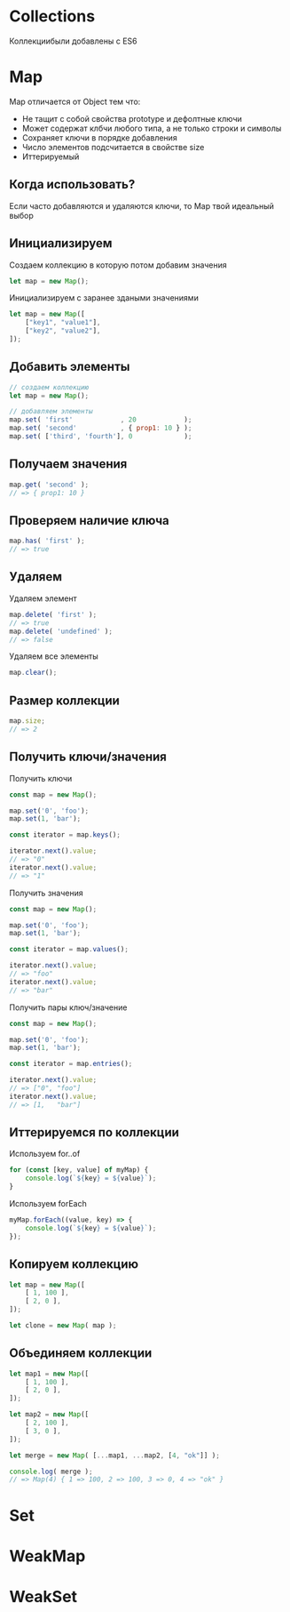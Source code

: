# Collections

Коллекциибыли добавлены с ES6

# Map

Map отличается от Object тем что:

- Не тащит с собой свойства prototype и дефолтные ключи
- Может содержат клбчи любого типа, а не только строки и символы
- Сохраняет ключи в порядке добавления
- Число элементов подсчитается в свойстве size 
- Иттерируемый


## Когда использовать?

Если часто добавляются и удаляются ключи, то Map твой идеальный выбор

## Инициализируем

Создаем коллекцию в которую потом добавим значения

````js
let map = new Map();
````

Инициализируем с заранее здаными значениями

````js 
let map = new Map([
    ["key1", "value1"],
    ["key2", "value2"],
]);
````

## Добавить элементы

````js
// создаем коллекцию
let map = new Map();

// добавляем элементы
map.set( 'first'            , 20            );
map.set( 'second'           , { prop1: 10 } );
map.set( ['third', 'fourth'], 0             );
````

## Получаем значения
````js
map.get( 'second' );
// => { prop1: 10 }
````

## Проверяем наличие ключа

````js
map.has( 'first' );
// => true
````

## Удаляем

Удаляем элемент

````js
map.delete( 'first' );
// => true 
map.delete( 'undefined' );
// => false
````

Удаляем все элементы 

````js 
map.clear();
````

## Размер коллекции

````js
map.size;
// => 2
````

## Получить ключи/значения 

Получить ключи 

````js 
const map = new Map();

map.set('0', 'foo');
map.set(1, 'bar');

const iterator = map.keys();

iterator.next().value;
// => "0"
iterator.next().value;
// => "1"
````

Получить значения 

````js 
const map = new Map();

map.set('0', 'foo');
map.set(1, 'bar');

const iterator = map.values();

iterator.next().value;
// => "foo"
iterator.next().value;
// => "bar"
````

Получить пары ключ/значение

````js 
const map = new Map();

map.set('0', 'foo');
map.set(1, 'bar');

const iterator = map.entries();

iterator.next().value;
// => ["0", "foo"]
iterator.next().value;
// => [1,   "bar"]
````

## Иттерируемся по коллекции 

Используем for..of 

````js
for (const [key, value] of myMap) {
    console.log(`${key} = ${value}`);
}
````

Используем forEach

````js
myMap.forEach((value, key) => {
    console.log(`${key} = ${value}`);
});
````

## Копируем коллекцию

````js 
let map = new Map([
    [ 1, 100 ],
    [ 2, 0 ],
]);

let clone = new Map( map );
````

## Объединяем коллекции

````js 
let map1 = new Map([
    [ 1, 100 ],
    [ 2, 0 ],
]);

let map2 = new Map([
    [ 2, 100 ],
    [ 3, 0 ],
]);

let merge = new Map( [...map1, ...map2, [4, "ok"]] );

console.log( merge );
// => Map(4) { 1 => 100, 2 => 100, 3 => 0, 4 => "ok" }
````

# Set

# WeakMap

# WeakSet
